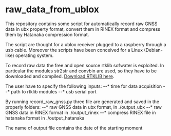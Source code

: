 # raw_data_from_ublox
This repository contains some script for automatically record raw GNSS data in ubx property format, convert them in RINEX format and compress them by Hatanaka compression format.

The script are thought for a ublox receiver plugged to a raspberry through a usb cable. Moreover the scripts have been conceived for a Linux (Debian-like) operating system.

To record raw data the free and open source rtklib sofwater is exploited. In particular the modules str2str and convbin are used, so they have to be downloaded and compiled. [Download RTKLIB here](https://github.com/tomojitakasu/RTKLIB "RTKLIB git hub repository").

The user have to specify the following inputs:
--* time for data acquisition
--* path to rtklib modules
--* usb serial port

By running record_raw_gnss.py three file are generated and saved in the properly folders:
--* raw GNSS data in ubx format, in ./output_ubx
--* raw GNSS data in RINEX format in ./output_rinex
--* compress RINEX file in hatanaka format in ./output_hatanaka

The name of output file contains the date of the starting moment

